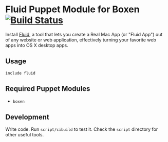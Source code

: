 # Fluid Puppet Module for Boxen [![Build Status](https://travis-ci.org/boxen/puppet-fluid.png)](https://travis-ci.org/boxen/puppet-fluid)

Install [Fluid](http://www.fluidapp.com/), a tool that lets you create a Real Mac App (or "Fluid App") out of any website or web application, effectively turning your favorite web apps into OS X desktop apps.

## Usage

```puppet
include fluid
```

## Required Puppet Modules

* `boxen`

## Development

Write code. Run `script/cibuild` to test it. Check the `script`
directory for other useful tools.
